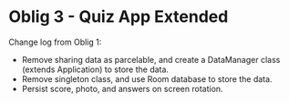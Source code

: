 # Oblig 3 - Quiz App Extended

Change log from Oblig 1:
- Remove sharing data as parcelable, and create a DataManager class (extends Application) to store the data.
- Remove singleton class, and use Room database to store the data.
- Persist score, photo, and answers on screen rotation.
